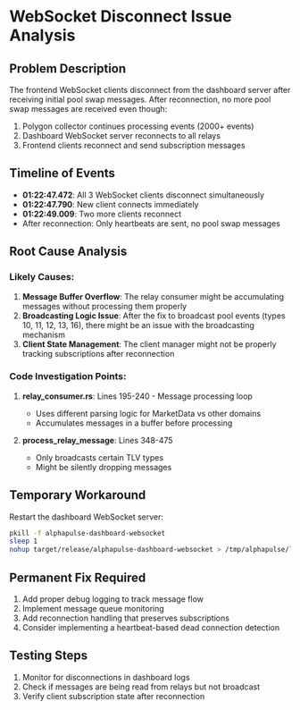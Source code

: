 # WebSocket Disconnect Issue Analysis

## Problem Description
The frontend WebSocket clients disconnect from the dashboard server after receiving initial pool swap messages. After reconnection, no more pool swap messages are received even though:
1. Polygon collector continues processing events (2000+ events)
2. Dashboard WebSocket server reconnects to all relays
3. Frontend clients reconnect and send subscription messages

## Timeline of Events
- **01:22:47.472**: All 3 WebSocket clients disconnect simultaneously
- **01:22:47.790**: New client connects immediately
- **01:22:49.009**: Two more clients reconnect
- After reconnection: Only heartbeats are sent, no pool swap messages

## Root Cause Analysis

### Likely Causes:
1. **Message Buffer Overflow**: The relay consumer might be accumulating messages without processing them properly
2. **Broadcasting Logic Issue**: After the fix to broadcast pool events (types 10, 11, 12, 13, 16), there might be an issue with the broadcasting mechanism
3. **Client State Management**: The client manager might not be properly tracking subscriptions after reconnection

### Code Investigation Points:
1. **relay_consumer.rs**: Lines 195-240 - Message processing loop
   - Uses different parsing logic for MarketData vs other domains
   - Accumulates messages in a buffer before processing
   
2. **process_relay_message**: Lines 348-475
   - Only broadcasts certain TLV types
   - Might be silently dropping messages

## Temporary Workaround
Restart the dashboard WebSocket server:
```bash
pkill -f alphapulse-dashboard-websocket
sleep 1
nohup target/release/alphapulse-dashboard-websocket > /tmp/alphapulse/logs/dashboard_websocket.log 2>&1 &
```

## Permanent Fix Required
1. Add proper debug logging to track message flow
2. Implement message queue monitoring
3. Add reconnection handling that preserves subscriptions
4. Consider implementing a heartbeat-based dead connection detection

## Testing Steps
1. Monitor for disconnections in dashboard logs
2. Check if messages are being read from relays but not broadcast
3. Verify client subscription state after reconnection
